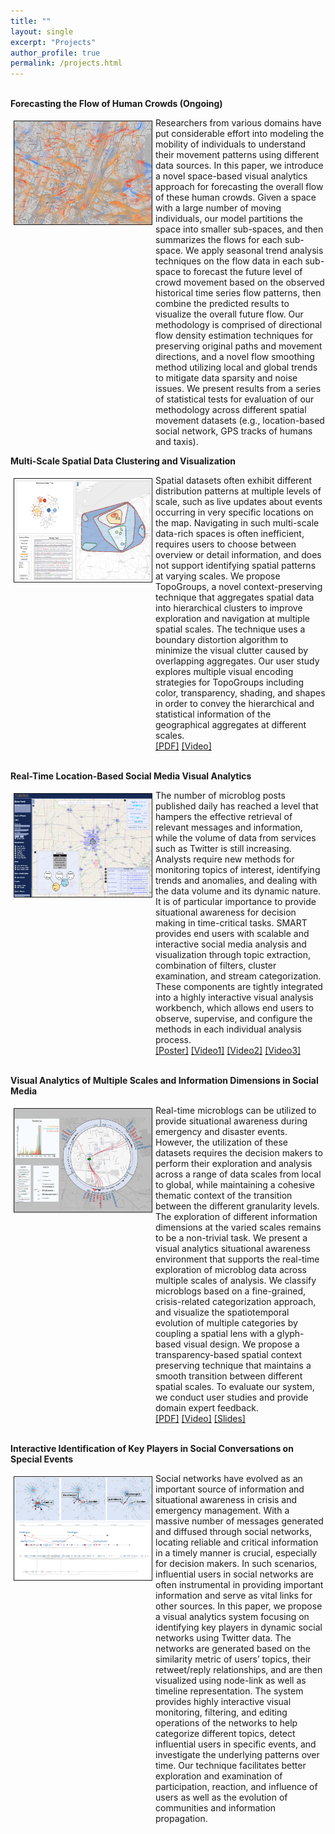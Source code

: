 ```yaml
---
title: ""
layout: single
excerpt: "Projects"
author_profile: true
permalink: /projects.html
---
```


<br>**Forecasting the Flow of Human Crowds (Ongoing)**<br>

<img class="bord" style="float: left; margin: 5px 5px 5px 5px;" src="/images/TVCG17-teaser.png" width="220" border="1"/>

<p class="dsp" style="overflow: hidden;">Researchers from various domains have put considerable effort into modeling the mobility of individuals to understand their movement patterns using different data sources. In this paper, we introduce a novel space-based visual analytics approach for forecasting the overall flow of these human crowds. Given a space with a large number of moving individuals, our model partitions the space into smaller sub-spaces, and then summarizes the flows for each sub-space. We apply seasonal trend analysis techniques on the flow data in each sub-space to forecast the future level of crowd movement based on the observed historical time series flow patterns, then combine the predicted results to visualize the overall future flow. Our methodology is comprised of directional flow density estimation techniques for preserving original paths and movement directions, and a novel flow smoothing method utilizing local and global trends to mitigate data sparsity and noise issues. We present results from a series of statistical tests for evaluation of our methodology across different spatial movement datasets (e.g., location-based social network, GPS tracks of humans and taxis).<br>
</p>

**Multi-Scale Spatial Data Clustering and Visualization**<br>

<img class="bord" style="float: left; margin: 5px 5px 5px 5px;" src="/images/CHI17-teaser.png" width="220" border="1"/>

<p class="dsp" style="overflow: hidden;">Spatial datasets often exhibit different distribution patterns at multiple levels of scale, such as live updates about events occurring in very specific locations on the map. Navigating in such multi-scale data-rich spaces is often inefficient, requires users to choose between overview or detail information, and does not support identifying spatial patterns at varying scales. We propose TopoGroups, a novel context-preserving technique that aggregates spatial data into hierarchical clusters to improve exploration and navigation at multiple spatial scales. The technique uses a boundary distortion algorithm to minimize the visual clutter caused by overlapping aggregates. Our user study explores multiple visual encoding strategies for TopoGroups including color, transparency, shading, and shapes in order to convey the hierarchical and statistical information of the geographical aggregates at different scales.<br>
<a href="http://pixel.ecn.purdue.edu:8080/~zhan1486/permanent/CHI17/TopoGroups.pdf">[PDF]</a>
<a href="http://pixel.ecn.purdue.edu:8080/~zhan1486/permanent/CHI17/TopoGroups.mp4">[Video]</a>
</p>


<br>**Real-Time Location-Based Social Media Visual Analytics**<br>

<img class="bord" style="float: left; margin: 5px 5px 5px 5px;" src="/images/SMART.png" width="220" border="1"/>

<p class="dsp" style="overflow: hidden;">The number of microblog posts published daily has reached a level that hampers the effective retrieval of relevant messages and information, while the volume of data from services such as Twitter is still increasing. Analysts require new methods for monitoring topics of interest, identifying trends and anomalies, and dealing with the data volume and its dynamic nature. It is of particular importance to provide situational awareness for decision making in time-critical tasks. SMART provides end users with scalable and interactive social media analysis and visualization
through topic extraction, combination of filters, cluster examination, and stream categorization. These components are tightly integrated into a highly interactive visual analysis workbench, which allows end users to observe, supervise, and configure the methods in each individual analysis process.<br>
<a href="http://pixel.ecn.purdue.edu:8080/~zhan1486/permanent/SMART/SMARTPoster.pdf">[Poster]</a>
<a href="http://pixel.ecn.purdue.edu:8080/~zhan1486/permanent/SMART/SMARTDemo-bostonBombing.wmv">[Video1]</a>
<a href="http://pixel.ecn.purdue.edu:8080/~zhan1486/permanent/SMART/SMARTDemo-HurricaneSandy.wmv">[Video2]</a>
<a href="http://pixel.ecn.purdue.edu:8080/~zhan1486/permanent/SMART/SMARTDemo-SuperBowl.wmv">[Video3]</a>
</p>

<br>**Visual Analytics of Multiple Scales and Information Dimensions in Social Media**<br>

<img class="bord" style="float: left; margin: 5px 5px 5px 5px;" src="/images/EV16-teaser.png" width="220" border="1"/>

<p class="dsp" style="overflow: hidden;">Real-time microblogs can be utilized to provide situational awareness during emergency and disaster events. However, the utilization of these datasets requires the decision makers to perform their exploration and analysis across a range of data scales from local to global, while maintaining a cohesive thematic context of the transition between the different granularity levels. The exploration of different information dimensions at the varied scales remains to be a non-trivial task. We present a visual analytics situational awareness environment that supports the real-time exploration of microblog data across multiple scales of analysis. We classify microblogs based on a fine-grained, crisis-related categorization approach, and visualize the spatiotemporal evolution of multiple categories by coupling a spatial lens with a glyph-based visual design. We propose a transparency-based spatial context preserving technique that maintains a smooth transition between different spatial scales. To evaluate our system, we conduct user studies and provide domain expert feedback.<br>
<a href="http://pixel.ecn.purdue.edu:8080/~zhan1486/permanent/EV16/Eurovis16_Microblogs_Zhang_paper.pdf">[PDF]</a>
<a href="http://pixel.ecn.purdue.edu:8080/~zhan1486/permanent/EV16/Eurovis16_Microblogs_Zhang_video.mp4">[Video]</a>
<a href="http://pixel.ecn.purdue.edu:8080/~zhan1486/permanent/EV16/Eurovis16_Microblogs_Zhang_slides.pdf">[Slides]</a>
</p>

<br>**Interactive Identification of Key Players in Social Conversations on Special Events**<br>

<img class="bord" style="float: left; margin: 5px 5px 5px 5px;" src="/images/VIS14-network.png" width="220" border="1"/>

<p class="dsp" style="overflow: hidden;">
Social networks have evolved as an important source of information and situational awareness in crisis and emergency management. With a massive number of messages generated and diffused through social networks, locating reliable and critical information in a timely manner is crucial, especially for decision makers. In such scenarios, influential users in social networks are often instrumental in providing important information and serve as vital links for other sources. In this paper, we propose a visual analytics system focusing on identifying key players in dynamic social networks using Twitter data. The networks are generated based on the similarity metric of users’ topics, their retweet/reply relationships, and are then visualized using node-link as well as timeline representation. The system provides highly interactive visual monitoring, filtering, and editing operations of the networks to help categorize different topics, detect influential users in specific events, and investigate the underlying patterns over time. Our technique facilitates better exploration and examination of participation, reaction, and influence of users as well as the evolution of communities and information propagation.<br>
</p>
